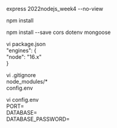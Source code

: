 express 2022nodejs_week4 --no-view  

npm install  

npm install --save cors dotenv mongoose  

vi package.json  
"engines": {  
    "node": "16.x"  
}  
  
vi .gitignore  
node_modules/*  
config.env  
  
vi config.env  
PORT=  
DATABASE=  
DATABASE_PASSWORD=  